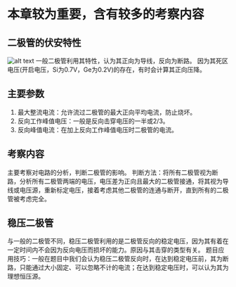 # 本章较为重要，含有较多的考察内容
## 二极管的伏安特性
![alt text](https://i-blog.csdnimg.cn/blog_migrate/36594aaf5f8fd33c985e2ba1298f6a37.jpeg)
一般二极管利用其特性，认为其正向为导线，反向为断路。
因为其死区电压(开启电压，Si为0.7V，Ge为0.2V)的存在，有时会计算其正向压降。

## 主要参数
1. 最大整流电流：允许流过二极管的最大正向平均电流，防止烧坏。
2. 反向工作峰值电压：一般是反向击穿电压的一半或2/3。
3. 反向峰值电流：在加上反向工作峰值电压时二极管的电流。

## 考察内容
主要考察对电路的分析，判断二极管的影响。
判断方法：将所有二极管视为断路，分析所有二极管两端的电压，电压差为正向且最大的二极管接通，将其视为导线或电压源，重新标定电压，接着考虑其他二极管的连通与断开，直到所有的二极管被考虑完全。

## 稳压二极管
与一般的二极管不同，稳压二极管利用的是二极管反向的稳定电压，因为其有着在一定时间内不会因为反向电压而损坏的能力。原因与其击穿的类型有关。
题目应用技巧：一般在题目中我们会认为稳压二极管反向时，在达到稳定电压前，其为断路，只能通过大小固定、可以忽略不计的电流；在达到稳定电压时，可以认为其为理想恒压源。